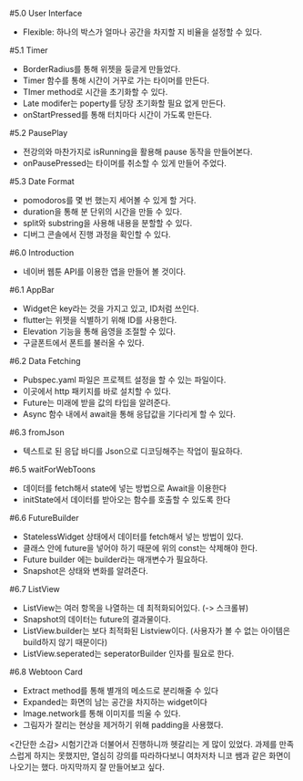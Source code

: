 #5.0 User Interface
- Flexible: 하나의 박스가 얼마나 공간을 차지할 지 비율을 설정할 수 있다.

#5.1 Timer
- BorderRadius를 통해 위젯을 둥글게 만들었다.
- Timer 함수를 통해 시간이 거꾸로 가는 타이머를 만든다.
- TImer method로 시간을 초기화할 수 있다.
- Late modifer는 poperty를 당장 초기화할 필요 없게 만든다.
- onStartPressed를 통해 터치마다 시간이 가도록 만든다.

#5.2 PausePlay
- 전강의와 마찬가지로 isRunning을 활용해 pause 동작을 만들어본다.
- onPausePressed는 타이머를 취소할 수 있게 만들어 주었다.

#5.3 Date Format
- pomodoros를 몇 번 했는지 세어볼 수 있게 할 거다.
- duration을 통해 분 단위의 시간을 만들 수 있다.
- split와 substring을 사용해 내용을 분할할 수 있다.
- 디버그 콘솔에서 진행 과정을 확인할 수 있다.

#6.0 Introduction
- 네이버 웹툰 API를 이용한 앱을 만들어 볼 것이다.

#6.1 AppBar
- Widget은 key라는 것을 가지고 있고, ID처럼 쓰인다.
- flutter는 위젯을 식별하기 위해 ID를 사용한다.
- Elevation 기능을 통해 음영을 조절할 수 있다.
- 구글폰트에서 폰트를 불러올 수 있다.

#6.2 Data Fetching
- Pubspec.yaml 파일은 프로젝트 설정을 할 수 있는 파일이다.
- 이곳에서 http 패키지를 바로 설치할 수 있다.
- Future는 미래에 받을 값의 타입을 알려준다.
- Async 함수 내에서 await을 통해 응답값을 기다리게 할 수 있다.

#6.3 fromJson
- 텍스트로 된 응답 바디를 Json으로 디코딩해주는 작업이 필요하다.

#6.5 waitForWebToons
- 데이터를 fetch해서 state에 넣는 방법으로 Await을 이용한다
- initState에서 데이터를 받아오는 함수를 호출할 수 있도록 한다

#6.6 FutureBuilder
- StatelessWidget 상태에서 데이터를 fetch해서 넣는 방법이 있다.
- 클래스 안에 future을 넣어야 하기 때문에 위의 const는 삭제해야 한다.
- Future builder 에는 builder라는 매개변수가 필요하다.
- Snapshot은 상태와 변화를 알려준다. 

#6.7 ListView
- ListView는 여러 항목을 나열하는 데 최적화되어있다. (-> 스크롤뷰)
- Snapshot의 데이터는 future의 결과물이다.
- ListView.builder는 보다 최적화된 Listview이다. (사용자가 볼 수 없는 아이템은 build하지 않기 때문이다)
- ListView.seperated는 seperatorBuilder 인자를 필요로 한다.

#6.8 Webtoon Card
- Extract method를 통해 별개의 메소드로 분리해줄 수 있다
- Expanded는 화면의 남는 공간을 차지하는 widget이다
- Image.network를 통해 이미지를 띄울 수 있다.
- 그림자가 잘리는 현상을 제거하기 위해 padding을 사용했다.

<간단한 소감>
시험기간과 더불어서 진행하니까 헷갈리는 게 많이 있었다.
과제를 만족스럽게 하지는 못했지만, 
열심히 강의를 따라하다보니 여차저차 니코 쌤과 같은 화면이 나오기는 했다.
마지막까지 잘 만들어보고 싶다.
